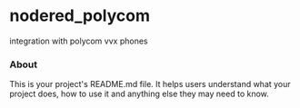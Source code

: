 nodered_polycom
===============

integration with polycom vvx phones

### About

This is your project's README.md file. It helps users understand what your
project does, how to use it and anything else they may need to know.
